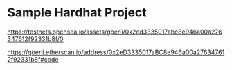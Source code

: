 # Sample Hardhat Project

https://testnets.opensea.io/assets/goerli/0x2ed3335017abc8e946a00a276347612f92331b8f/0

https://goerli.etherscan.io/address/0x2eD3335017aBC8e946a00a276347612f92331b8f#code
